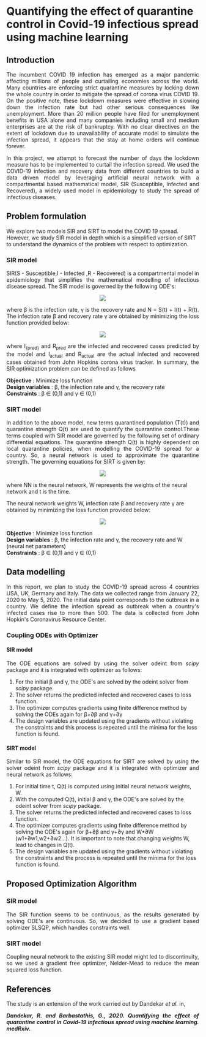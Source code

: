 <H1>Quantifying the effect of quarantine control in Covid-19 infectious spread using machine learning</H1>
<H2> Introduction</H2>
 <p align="justify">The incumbent COVID 19 infection has emerged as a major pandemic affecting millions of people and curtailing economies across 
 the world. Many countries are enforcing strict quarantine measures by locking down the whole country in order to mitigate 
 the spread of corona virus COVID 19. On the positive note, these lockdown measures were effective in slowing down the 
 infection rate but had other serious consequences like unemployment. More than 20 million people have filed for unemployment 
 benefits in USA alone and many companies including small and medium enterprises are at the risk of bankruptcy. 
 With no clear directives on the extent of lockdown due to unavailability of accurate model to simulate the infection spread, 
 it appears that the stay at home orders will continue forever.</p>

<p align="justify"> In this project, we attempt to forecast the number of days the lockdown measure has to be implemented 
to curtail the infection spread. We used the COVID-19 infection and recovery data from different countries to build a 
data driven model by leveraging artificial neural network with a compartmental based mathematical model, 
SIR (Susceptible, Infected and Recovered), a widely used model in epidemiology to study the spread of infectious diseases.</p>

<H2>Problem formulation</H2>
We explore two models SIR and SIRT to model the COVID 19 spread. However, we study SIR model in depth which is a simplified 
version of SIRT to understand the dynamics of the problem with respect to optimization.
<H3>SIR model</H3>
<p align="justify"> SIR(S - Susceptible,I - Infected ,R - Recovered) is a compartmental model in epidemiology that simplifies 
the mathematical modelling of infectious disease spread. The SIR model is governed by the following ODE's:</p>
<p align = "center">
<img src="https://latex.codecogs.com/gif.latex?%5Cbegin%7Barray%7D%7Brcl%7D%20%5Cfrac%7B%5Cpartial%20S%28t%29%29%7D%7B%5Cpartial%20t%7D%20%26%3D%26%20-%5Cfrac%7B%5Cbeta%20S%28t%29I%28t%29%7D%7BN%7D%5C%5C%20%5Cfrac%7B%5Cpartial%20I%28t%29%7D%7B%5Cpartial%20t%7D%20%26%3D%26%20%5Cfrac%7B%5Cbeta%20S%28t%29I%28t%29%7D%7BN%7D-%5Cgamma%20I%28t%29%5C%5C%20%5Cfrac%7B%5Cpartial%20R%28t%29%7D%7B%5Cpartial%20t%7D%20%26%3D%26%20%5Cgamma%20I%28t%29%20%5Cend%7Barray%7D">
</p>
<p align="justify">where β is the infection rate, γ is the recovery rate and N = S(t) + I(t) + R(t). The infection rate β and recovery rate γ are obtained by minimizing the loss function provided below:
 <p align="middle"><img src="https://latex.codecogs.com/gif.latex?%5Cbegin%7Barray%7D%7Brcl%7D%20L%28%5Cbeta%2C%5Cgamma%29%3D%20%7C%7Clog%28I_%7Bpred%7D%29-log%28I_%7Bactual%7D%29%7C%7C%5E2&plus;%7C%7Clog%28R_%7Bpred%7D%29-log%28R_%7Bactual%7D%29%7C%7C%5E2&plus;%20%5Clambda_%7B1%7D%7C%7Clog%28I_%7Bpred%7D%29%7C%7C%5E%7B2%7D&plus;%5Clambda_%7B2%7D%7C%7Clog%28R_%7Bpred%7D%29%7C%7C%5E%7B2%7D%20%5Cend%7Barray%7D"></p>
 
 <p align="justify">where I<sub>{pred}</sub> and R<sub>pred</sub> are the infected and recovered cases predicted by the model and I<sub>actual</sub> and R<sub>actual</sub> are the actual infected and recovered cases obtained from John Hopkins corona virus tracker. In summary, the SIR optimization problem can be defined as follows</b>
 
 <b>Objective</b> : Minimize loss function<br>
 <b> Design variables</b> : β, the infection rate and γ, the recovery rate<br>
 <b> Constraints</b> : β ∈ (0,1) and γ ∈ (0,1)

<H3>SIRT model</H3> 
<p align="justify">
 In addition to the above model, new terms  quarantined population (T(t)) and quarantine strength Q(t) are used to quantify the quarantine control.These terms coupled with SIR model are governed by the following set of ordinary differential equations. The quarantine strength Q(t) is highly dependent on local quarantine policies, when modelling the COVID-19 spread for a country. So, a neural network is used to approximate the quarantine strength. The governing equations for SIRT is given by:</p>
 <p align="center">
  <img src="https://latex.codecogs.com/gif.latex?%5Cbegin%7Barray%7D%7Brcl%7D%20%5Cfrac%7B%5Cpartial%20S%28t%29%7D%7B%5Cpartial%20t%7D%20%26%3D%26%20-%5Cfrac%7B%5Cbeta%20S%28t%29I%28t%29%7D%7BN%7D%5C%5C%20%5Cfrac%7B%5Cpartial%20I%28t%29%7D%7B%5Cpartial%20t%7D%20%26%3D%26%20%5Cfrac%7B%5Cbeta%20S%28t%29I%28t%29%7D%7BN%7D-%28%5Cgamma%20&plus;Q%28t%29%29I%28t%29%5C%5C%20%5Cfrac%7B%5Cpartial%20R%28t%29%7D%7B%5Cpartial%20t%7D%20%26%3D%26%20%5Cgamma%20I%28t%29%5C%5C%20%5Cfrac%7B%5Cpartial%20T%28t%29%7D%7B%5Cpartial%20t%7D%20%26%3D%26%20Q%28t%29I%28t%29%5C%5C%20Q%28t%29%20%26%3D%26%20NN%28W%2Ct%29%20%5Cend%7Barray%7D">
  </p>
  where NN is the neural network, W represents the weights of the neural network and t is the time.<br>
  <p>The neural network weights W, infection rate β and recovery rate γ are obtained by minimizing the loss function provided below:</p>
  <p align="center">
 <img src="https://latex.codecogs.com/gif.latex?%5Cbegin%7Barray%7D%7Brcl%7D%20L%28W%2C%5Cbeta%2C%5Cgamma%29%3D%20%7C%7Clog%28I_%7Bpred%7D%29-log%28I_%7Bactual%7D%29%7C%7C%5E2&plus;%7C%7Clog%28R_%7Bpred%7D%29-log%28R_%7Bactual%7D%29%7C%7C%5E2&plus;%5C%5C&plus;%5Clambda_%7B1%7D%7C%7Clog%28I_%7Bpred%7D%29%7C%7C%5E%7B2%7D&plus;%5Clambda_%7B2%7D%7C%7Clog%28R_%7Bpred%7D%29%7C%7C%5E%7B2%7D%20%5Cend%7Barray%7D">
 </p>
 <b>Objective</b> : Minimize loss function<br>
 <b> Design variables</b> : β, the infection rate and γ, the recovery rate and W (neural net parameters)<br>
 <b> Constraints</b> : β ∈ (0,1) and γ ∈ (0,1)<br>
 
 <H2>Data modelling</H2>
 <p align="justify">
 In this report, we plan to study the COVID-19 spread across 4 countries USA, UK, Germany and Italy. The data we collected range from January 22, 2020 to May 5, 2020. The initial data point corresponds to the outbreak in a country. We define the infection spread  as outbreak when a country's infected cases rise to more than 500. The data is collected from John Hopkin's Coronavirus Resource Center.</p>
 <H3> Coupling ODEs with Optimizer</H3>
 <H4> SIR model </H4>
 <p align="justify">The ODE equations are solved by using the solver odeint from <i>scipy</i> package and it is integrated with optimizer as follows:</p>
 <ol>
  <li>For the initial β and γ, the ODE's are solved by the odeint solver from <i>scipy</i> package.</li>
  <li>The solver returns the predicted infected and recovered cases to loss function.</li>
  <li>The optimizer computes gradients using finite difference method by solving the ODEs again for β+∂β and γ+∂γ</li>
 <li>The design variables are updated using the gradients without violating the constraints and this process is repeated until the minima for the loss function is found.</li>
</ol> 
 <H4> SIRT model </H4>
 <p align = "justify">Similar to SIR model, the ODE equations for SIRT are solved by using the solver odeint from <i>scipy</i> package and it is integrated with optimizer and neural network as follows:</p>
 
 <ol>
  <li>For initial time t, Q(t) is computed using initial neural network weights, W.</li>
  <li>With the computed Q(t), initial β and γ, the ODE's are solved by the odeint solver from <i>scipy</i> package.</li>
  <li>The solver returns the predicted infected and recovered cases to loss function.</li>
 <li>The  optimizer computes gradients using finite difference method by solving the ODE's again for β+∂β and γ+∂γ and W+∂W (w1+∂w1,w2+∂w2...). It is important to note that changing weights W, lead to changes in Q(t).</li>
 <li>The design variables are updated using the gradients without violating the constraints and the process is repeated until the minima for the loss function is found.</li>
</ol> 

<H2> Proposed Optimization Algorithm </H2>
 <H3> SIR model </H3>
<p align="justify">The SIR function seems to be continuous, as the results generated by solving ODE's are continuous. So, we decided to use a gradient based optimizer SLSQP, which handles constraints well.</p>
<H3> SIRT model </H3>
<p align ="justify">Coupling neural network to the existing SIR model might led to discontinuity, so we used a gradient free optimizer, Nelder-Mead to reduce the mean squared loss function.</p>

<H2> References </H2>
The study is an extension of the work carried out by Dandekar <i>et al.</i> in,<br>
<p align="justify"><i><b>Dandekar, R. and Barbastathis, G., 2020. Quantifying the effect of quarantine control in Covid-19 infectious spread using machine learning. medRxiv.</b></i></p>


 
 
  
  

